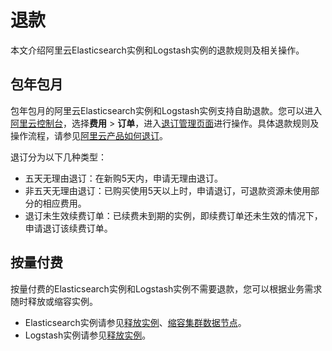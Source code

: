 # 退款

本文介绍阿里云Elasticsearch实例和Logstash实例的退款规则及相关操作。

## 包年包月

包年包月的阿里云Elasticsearch实例和Logstash实例支持自助退款。您可以进入[阿里云控制台](https://www.aliyun.com/)，选择**费用** \> **订单**，进入[退订管理页面](https://usercenter2.aliyun.com/Refund/Refund)进行操作。具体退款规则及操作流程，请参见[阿里云产品如何退订](https://help.aliyun.com/document_detail/116043.html)。

退订分为以下几种类型：

-   五天无理由退订：在新购5天内，申请无理由退订。
-   非五天无理由退订：已购买使用5天以上时，申请退订，可退款资源未使用部分的相应费用。
-   退订未生效续费订单：已续费未到期的实例，即续费订单还未生效的情况下，申请退订该续费订单。

## 按量付费

按量付费的Elasticsearch实例和Logstash实例不需要退款，您可以根据业务需求随时释放或缩容实例。

-   Elasticsearch实例请参见[释放实例](/cn.zh-CN/Elasticsearch/实例管理/释放实例.md)、[缩容集群数据节点](/cn.zh-CN/Elasticsearch/升降配实例/缩容集群数据节点.md)。
-   Logstash实例请参见[释放实例](/cn.zh-CN/Logstash/实例管理/释放实例.md)。


